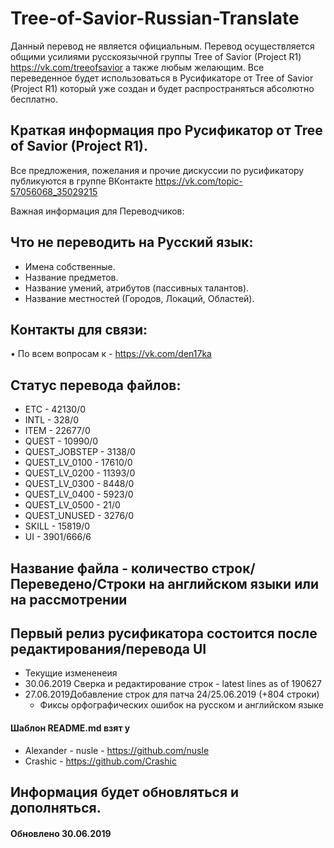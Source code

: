 # Tree-of-Savior-Russian-Translate
Данный перевод не является официальным. Перевод осуществляется общими усилиями русскоязычной группы Tree of Savior (Project R1) https://vk.com/treeofsavior а также любым желающим. Все переведенное будет использоваться в Русификаторе от Tree of Savior (Project R1) который уже создан и будет распространяться абсолютно бесплатно.

## Краткая информация про Русификатор от Tree of Savior (Project R1).

Все предложения, пожелания и прочие дискуссии по русификатору публикуются в группе ВКонтакте https://vk.com/topic-57056068_35029215

Важная информация для Переводчиков:

## Что не переводить на Русский язык:
* Имена собственные.
* Название предметов.
* Название умений, атрибутов (пассивных талантов).
 * Название местностей (Городов, Локаций, Областей).

## Контакты для связи:
• По всем вопросам к - https://vk.com/den17ka

## Статус перевода файлов:
* ETC - 42130/0
* INTL - 328/0
* ITEM - 22677/0
* QUEST - 10990/0
* QUEST_JOBSTEP - 3138/0
* QUEST_LV_0100 - 17610/0
* QUEST_LV_0200 - 11393/0
* QUEST_LV_0300 - 8448/0
* QUEST_LV_0400 - 5923/0
* QUEST_LV_0500 - 21/0
* QUEST_UNUSED - 3276/0
* SKILL - 15819/0
* UI - 3901/666/6
 ## Название файла - количество строк/Переведено/Строки на английском языки или на рассмотрении 

## Первый релиз русификатора состоится после редактирования/перевода UI

* Текущие измененеия
* 30.06.2019 Сверка и редактирование строк - latest lines as of 190627 
* 27.06.2019Добавление строк для патча 24/25.06.2019 (+804 строки)
   * Фиксы орфографических ошибок на русском и английском языке



#### Шаблон README.md взят у 
* Alexander - nusle - https://github.com/nusle
* Crashic - https://github.com/Crashic 
## Информация будет обновляться и дополняться. 
#### Обновлено 30.06.2019
